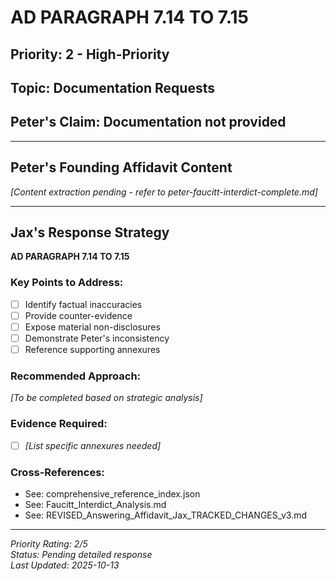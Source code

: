 # AD PARAGRAPH 7.14 TO 7.15

## Priority: 2 - High-Priority

## Topic: Documentation Requests

## Peter's Claim: Documentation not provided

---

## Peter's Founding Affidavit Content

*[Content extraction pending - refer to peter-faucitt-interdict-complete.md]*

---

## Jax's Response Strategy

**AD PARAGRAPH 7.14 TO 7.15**

### Key Points to Address:
- [ ] Identify factual inaccuracies
- [ ] Provide counter-evidence
- [ ] Expose material non-disclosures
- [ ] Demonstrate Peter's inconsistency
- [ ] Reference supporting annexures

### Recommended Approach:
*[To be completed based on strategic analysis]*

### Evidence Required:
- [ ] *[List specific annexures needed]*

### Cross-References:
- See: comprehensive_reference_index.json
- See: Faucitt_Interdict_Analysis.md
- See: REVISED_Answering_Affidavit_Jax_TRACKED_CHANGES_v3.md

---

*Priority Rating: 2/5*  
*Status: Pending detailed response*  
*Last Updated: 2025-10-13*
